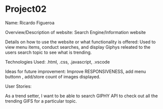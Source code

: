 # Project02

Name: Ricardo Figueroa

Overview/Description of website: Search Engine/Information website 

Details on how to use the website or what functionality is offered: Used to view menu items, conduct searches, and display Giphys releated to the users search topic to see what is trending.

Technologies Used: .html, .css, .javascript, .vscode

Ideas for future improvement: Improve RESPONSIVENESS, add menu buttonn , add/store count of images displayed.

User Stories:

As a trend setter, I want to be able to search GIPHY API to check out all the trending GIFS for a particular topic.